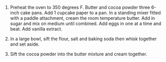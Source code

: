 1. Preheat the oven to 350 degrees F. Butter and cocoa powder three 6-inch cake pans. Add 1 cupcake paper to a pan. In a standing mixer fitted with a paddle attachment, cream the room temperature butter. Add in sugar and mix on medium until combined. Add eggs in one at a time and beat. Add vanilla extract.

2. In a large bowl, sift the flour, salt and baking soda then whisk together and set aside.
3. Sift the cocoa powder into the butter mixture and cream together. 